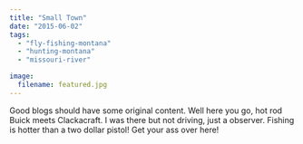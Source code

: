 ```yaml
---
title: "Small Town"
date: "2015-06-02"
tags: 
  - "fly-fishing-montana"
  - "hunting-montana"
  - "missouri-river"

image:
  filename: featured.jpg
---
```


Good blogs should have some original content. Well here you go, hot rod Buick meets Clackacraft. I was there but not driving, just a observer. Fishing is hotter than a two dollar pistol! Get your ass over here!
